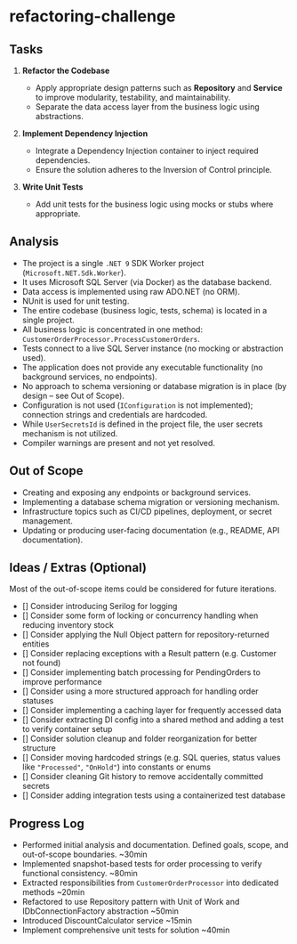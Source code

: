# refactoring-challenge

## Tasks

1. **Refactor the Codebase**  
   - Apply appropriate design patterns such as **Repository** and **Service** to improve modularity, testability, and maintainability.  
   - Separate the data access layer from the business logic using abstractions.  

2. **Implement Dependency Injection**  
   - Integrate a Dependency Injection container to inject required dependencies.  
   - Ensure the solution adheres to the Inversion of Control principle.  

3. **Write Unit Tests**  
   - Add unit tests for the business logic using mocks or stubs where appropriate.  

## Analysis

- The project is a single `.NET 9` SDK Worker project (`Microsoft.NET.Sdk.Worker`).
- It uses Microsoft SQL Server (via Docker) as the database backend.
- Data access is implemented using raw ADO.NET (no ORM).
- NUnit is used for unit testing.
- The entire codebase (business logic, tests, schema) is located in a single project.  
- All business logic is concentrated in one method: `CustomerOrderProcessor.ProcessCustomerOrders`.  
- Tests connect to a live SQL Server instance (no mocking or abstraction used).  
- The application does not provide any executable functionality (no background services, no endpoints).  
- No approach to schema versioning or database migration is in place (by design – see Out of Scope).  
- Configuration is not used (`IConfiguration` is not implemented); connection strings and credentials are hardcoded.  
- While `UserSecretsId` is defined in the project file, the user secrets mechanism is not utilized.  
- Compiler warnings are present and not yet resolved.  

## Out of Scope

- Creating and exposing any endpoints or background services.  
- Implementing a database schema migration or versioning mechanism.  
- Infrastructure topics such as CI/CD pipelines, deployment, or secret management.  
- Updating or producing user-facing documentation (e.g., README, API documentation).  

## Ideas / Extras (Optional)
Most of the out-of-scope items could be considered for future iterations.

- [] Consider introducing Serilog for logging  
- [] Consider some form of locking or concurrency handling when reducing inventory stock  
- [] Consider applying the Null Object pattern for repository-returned entities  
- [] Consider replacing exceptions with a Result pattern (e.g. Customer not found)  
- [] Consider implementing batch processing for PendingOrders to improve performance  
- [] Consider using a more structured approach for handling order statuses  
- [] Consider implementing a caching layer for frequently accessed data  
- [] Consider extracting DI config into a shared method and adding a test to verify container setup  
- [] Consider solution cleanup and folder reorganization for better structure  
- [] Consider moving hardcoded strings (e.g. SQL queries, status values like `"Processed"`, `"OnHold"`) into constants or enums  
- [] Consider cleaning Git history to remove accidentally committed secrets  
- [] Consider adding integration tests using a containerized test database


## Progress Log

- Performed initial analysis and documentation. Defined goals, scope, and out-of-scope boundaries.  ~30min
- Implemented snapshot-based tests for order processing to verify functional consistency. ~80min
- Extracted responsibilities from `CustomerOrderProcessor` into dedicated methods ~20min
- Refactored to use Repository pattern with Unit of Work and IDbConnectionFactory abstraction ~50min
- Introduced DiscountCalculator service ~15min
- Implement comprehensive unit tests for solution ~40min